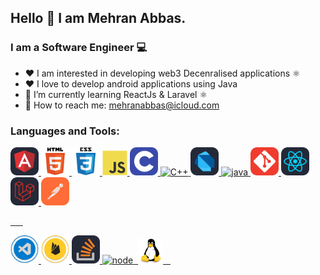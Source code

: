 ## Hello 👋 I am Mehran Abbas.


### I am a Software Engineer  💻 

- ❤ I am interested in developing web3 Decenralised applications ⚛️  
- ❤ I love to develop android applications using Java
- 📖 I’m currently learning ReactJs & Laravel ⚛️   
- 📧 How to reach me: mehranabbas@icloud.com

<h3 align="left">Languages and Tools:</h3>
<p align="left">
   <a href="" target="_blank"> <img src="https://github.com/tandpfun/skill-icons/blob/main/icons/Angular-Dark.svg" alt="" width="45px" /> </a>
    <a href="https://www.w3.org/html/" target="_blank"> <img src="https://raw.githubusercontent.com/devicons/devicon/master/icons/html5/html5-original-wordmark.svg" alt="html5" width="45" /> </a>
  <a href="https://www.w3schools.com/css/" target="_blank"> <img src="https://raw.githubusercontent.com/devicons/devicon/master/icons/css3/css3-original-wordmark.svg" alt="css3" width="45" /> </a>
  <a href="https://developer.mozilla.org/en-US/docs/Web/JavaScript" target="_blank"> <img src="https://raw.githubusercontent.com/devicons/devicon/master/icons/javascript/javascript-original.svg" alt="javascript" width="40" height="40"/> </a>
  <a href="https://img.shields.io/badge/c-%2300599C.svg?style=for-the-badge&logo=c&logoColor=white" target="_blank"> <img src="https://github.com/tandpfun/skill-icons/blob/main/icons/C.svg" width="45px" alt="C" /> </a>
  <a href="" target="_blank"> <img src="https://img.icons8.com/fluency/344/c-plus-plus-logo.png" width="45" alt="C++" /> </a>
  <a href="https://img.shields.io/badge/dart-%230175C2.svg?style=for-the-badge&logo=dart&logoColor=white" target="_blank"> <img src="https://github.com/tandpfun/skill-icons/blob/main/icons/Dart-Dark.svg" width="45px" alt="dart" /> </a>
  <a href="https://img.shields.io/badge/java-%23ED8B00.svg?style=for-the-badge&logo=java&logoColor=white" target="_blank"> <img src="https://skills.thijs.gg/icons?i=java&theme=dark" alt="java" width="45px" /> </a><a href="" target="_blank"> <img src="https://github.com/tandpfun/skill-icons/blob/main/icons/Git.svg" alt="" width="45px"/> </a>
    <a href="" target="_blank"> <img src="https://github.com/tandpfun/skill-icons/blob/main/icons/React-Dark.svg" alt="reactJs" width="45px" /> </a>
   <a href="" target="_blank"> <img src="https://github.com/tandpfun/skill-icons/blob/main/icons/Laravel-Dark.svg" alt="laravel" width="45px" /> </a>
    <a href="" target="_blank"> <img src="https://github.com/tandpfun/skill-icons/blob/main/icons/Postman.svg" alt="postman" width="45px" /> </a>
  
   
  
  <a href="https://img.icons8.com/color/344/solidity.png" target="_blank"> <img src="https://img.icons8.com/color/344/solidity.png" alt="" width="45px" /> </a><a href="https://trufflesuite.com/truffle/" target="_blank"> <img src="https://trufflesuite.com/img/truffle-logo-light.svg" alt="" width="45px" /> </a>
   <a href="" target="_blank"> <img src="" alt="" width="45px" /> </a><a href="https://hardhat.org/" target="_blank"> <img src="https://hardhat.org/_next/static/media/hardhat-logo-dark.484eb916.svg" alt="" width="120px" /> </a>
   <a href="https://metamask.io/" target="_blank"> <img src="https://img.icons8.com/color/344/metamask-logo.png" alt="" width="45px" /> </a>
   <a href="https://ethereum.org/en/" target="_blank"> <img src="https://img.icons8.com/color/344/ethereum.png" alt="" width="45px" /> </a>
  
  
   
   <a href="" target="_blank"> <img width="45px" src="https://github.com/Pedro-Murilo/icons-for-readme/blob/main/.github/vscode-icon.svg" alt="VSCode Icon" /> </a>
  <a href="https://firebase.google.com/" target="_blank"> <img width="45px" src="https://github.com/Pedro-Murilo/icons-for-readme/blob/main/.github/firebase-icon.svg" alt="Firebase Icon" /> </a>
    <a href="" target="_blank"> <img src="https://github.com/tandpfun/skill-icons/blob/main/icons/StackOverflow-Dark.svg" alt="stackoveflow" width="45px" /> </a>
  <a href="https://img.shields.io/badge/java-%23ED8B00.svg?style=for-the-badge&logo=java&logoColor=white" target="_blank"> <img src="https://skills.thijs.gg/icons?i=nodejs&theme=dark" alt="node"  /> </a><a href="" target="_blank"> <img src="" alt="" /> </a>
   <a href="https://www.linux.org/" target="_blank"> <img src="https://raw.githubusercontent.com/devicons/devicon/master/icons/linux/linux-original.svg" alt="linux" width="40" height="40"/> </a> <a href="https://developer.android.com/studio/" target="_blank"> <img src="https://img.icons8.com/color/344/android-studio--v2.png" alt="" width="45px" /> </a>  <a href="" target="_blank"> <img src="https://img.icons8.com/officexs/344/java-eclipse.png" alt="" width="45px" /> </a> <a href="" target="_blank"> <img src="https://img.icons8.com/external-those-icons-flat-those-icons/344/external-GitHub-Logo-social-media-those-icons-flat-those-icons.png" alt="" width="45px" /> </a></p>



<!-- ### Hi there 👋

I am graduate Software Engineering. (2022).

I’m currently working on My Final Year Project about Augmented Reality in Anroid Using


  <p >
Langaues:
  <br>
  <img alt=”React” src="https://img.shields.io/badge/c-%2300599C.svg?style=for-the-badge&logo=c&logoColor=white"style=for-the-badge&logo=react&logoColor=%2361DAFB"/>
  ![C](https://img.shields.io/badge/c-%2300599C.svg?style=for-the-badge&logo=c&logoColor=white)
  ![C++](https://img.shields.io/badge/c++-%2300599C.svg?style=for-the-badge&logo=c%2B%2B&logoColor=white)
  ![Dart](https://img.shields.io/badge/dart-%230175C2.svg?style=for-the-badge&logo=dart&logoColor=white)
  ![Java](https://img.shields.io/badge/java-%23ED8B00.svg?style=for-the-badge&logo=java&logoColor=white)
  ![HTML5](https://img.shields.io/badge/html5-%23E34F26.svg?style=for-the-badge&logo=html5&logoColor=white)
  ![JavaScript](https://img.shields.io/badge/javascript-%23323330.svg?style=for-the-badge&logo=javascript&logoColor=%23F7DF1E)
  ![CSS3](https://img.shields.io/badge/css3-%231572B6.svg?style=for-the-badge&logo=css3&logoColor=white)
  ![Solidity](https://img.shields.io/badge/Solidity-%23363636.svg?style=for-the-badge&logo=solidity&logoColor=white)
</p> -->
<!--
**mehran-abbas/mehran-abbas** is a ✨ _special_ ✨ repository because its `README.md` (this file) appears on your GitHub profile.

📫 How to reach me: mehranabbas@icloud.com

🤔 I’m looking for help with AR integration in android apps using Java and Google AR Core

Here are some ideas to get you started:

-
- 👯 I’m looking to collaborate on ...
- 🤔 I’m looking for help with ...
- 💬 Ask me about ...
- 
- 😄 Pronouns: ...
- ⚡ Fun fact: ...
-->
